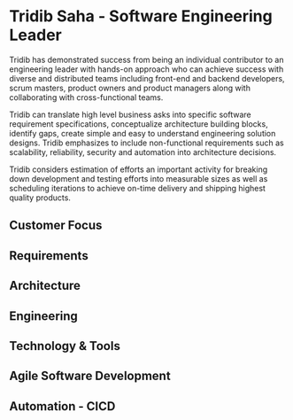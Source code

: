 # Tridib Saha - Software Engineering Leader
Tridib has demonstrated success from being an individual contributor to an engineering leader with hands-on approach who can achieve success with diverse and distributed teams including front-end and backend developers, scrum masters, product owners and product managers along with collaborating with cross-functional  teams.

Tridib can translate high level business asks into specific software requirement specifications, conceptualize architecture building blocks, identify gaps, create simple and easy to understand engineering solution designs. Tridib emphasizes to include non-functional requirements such as scalability, reliability, security and automation into architecture decisions.

Tridib considers estimation of efforts an important activity for breaking down development and testing efforts into measurable sizes as well as scheduling iterations to achieve on-time delivery and shipping highest quality products. 

## Customer Focus
## Requirements 
## Architecture
## Engineering 
## Technology & Tools
## Agile Software Development
## Automation - CICD



